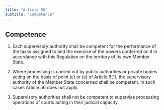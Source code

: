 ```yaml
---
title: "Article 55"
subtitle: "Competence"
---
```

## Competence

1. Each supervisory authority shall be competent for the performance of the tasks assigned to and the exercise of the powers conferred on it in accordance with this Regulation on the territory of its own Member State.

2. Where processing is carried out by public authorities or private bodies acting on the basis of point (c) or (e) of Article 6(1), the supervisory authority of the Member State concerned shall be competent. In such cases Article 56 does not apply.

3. Supervisory authorities shall not be competent to supervise processing operations of courts acting in their judicial capacity.
